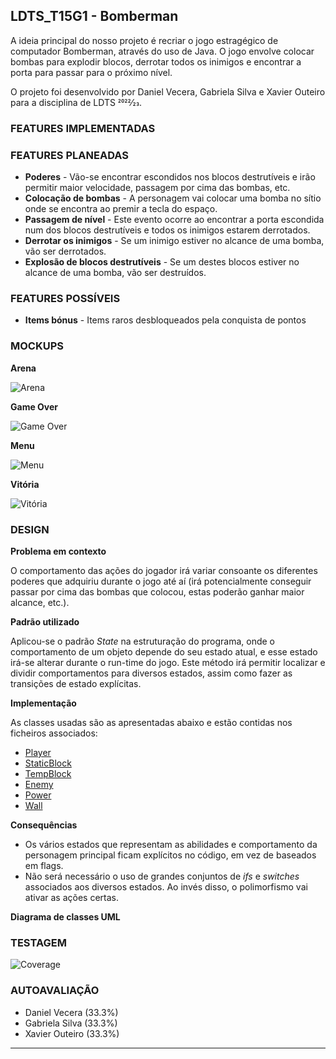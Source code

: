 ## LDTS_T15G1 - Bomberman

A ideia principal do nosso projeto é recriar o jogo estragégico de computador Bomberman, através do uso de Java. O jogo envolve colocar bombas para explodir blocos, derrotar todos os inimigos e encontrar a porta para passar para o próximo nível.

O projeto foi desenvolvido por Daniel Vecera, Gabriela Silva e Xavier Outeiro para a disciplina de LDTS 2022⁄23.

### FEATURES IMPLEMENTADAS



### FEATURES PLANEADAS

- **Poderes** - Vão-se encontrar escondidos nos blocos destrutíveis e irão permitir maior velocidade, passagem por cima das bombas, etc.
- **Colocação de bombas** - A personagem vai colocar uma bomba no sítio onde se encontra ao premir a tecla do espaço.
- **Passagem de nível** - Este evento ocorre ao encontrar a porta escondida num dos blocos destrutíveis e todos os inimigos estarem derrotados.
- **Derrotar os inimigos** - Se um inimigo estiver no alcance de uma bomba, vão ser derrotados.
- **Explosão de blocos destrutíveis** - Se um destes blocos estiver no alcance de uma bomba, vão ser destruídos.

### FEATURES POSSÍVEIS

- **Items bónus** - Items raros desbloqueados pela conquista de pontos

### MOCKUPS

**Arena**

![Arena](https://github.com/FEUP-LDTS-2022/project-l15gr01/blob/develop/images/Arena.png) 

**Game Over**

![Game Over](https://github.com/FEUP-LDTS-2022/project-l15gr01/blob/develop/images/GameOver.png)

**Menu**

![Menu](https://github.com/FEUP-LDTS-2022/project-l15gr01/blob/develop/images/Menu.png)

**Vitória**

![Vitória](https://github.com/FEUP-LDTS-2022/project-l15gr01/blob/develop/images/Victory.png)

### DESIGN

**Problema em contexto** 

O comportamento das ações do jogador irá variar consoante os diferentes poderes que adquiriu durante o jogo até aí (irá potencialmente conseguir passar por cima das bombas que colocou, estas poderão ganhar maior alcance, etc.).

**Padrão utilizado**

Aplicou-se o padrão *State* na estruturação do programa, onde o comportamento de um objeto depende do seu estado atual, e esse estado irá-se alterar durante o run-time do jogo. Este método irá permitir localizar e dividir comportamentos para diversos estados, assim como fazer as transições de estado explícitas.

**Implementação**

As classes usadas são as apresentadas abaixo e estão contidas nos ficheiros associados:

- [Player](https://github.com/FEUP-LDTS-2022/project-l15gr01/blob/develop/src/main/java/feupL15G01/model/game/elements/Player.java)
- [StaticBlock](https://github.com/FEUP-LDTS-2022/project-l15gr01/blob/develop/src/main/java/feupL15G01/model/game/elements/FixBlock.java)
- [TempBlock](https://github.com/FEUP-LDTS-2022/project-l15gr01/blob/develop/src/main/java/feupL15G01/model/game/elements/TempBlock.java)
- [Enemy](https://github.com/FEUP-LDTS-2022/project-l15gr01/blob/develop/src/main/java/feupL15G01/model/game/elements/Enemy.java)
- [Power](https://github.com/FEUP-LDTS-2022/project-l15gr01/blob/develop/src/main/java/feupL15G01/model/game/elements/Power.java)
- [Wall](https://github.com/FEUP-LDTS-2022/project-l15gr01/blob/develop/src/main/java/feupL15G01/model/game/elements/Wall.java)

**Consequências**

- Os vários estados que representam as abilidades e comportamento da personagem principal ficam explícitos no código, em vez de baseados em flags.
- Não será necessário o uso de grandes conjuntos de *ifs* e *switches* associados aos diversos estados. Ao invés disso, o polimorfismo vai ativar as ações certas.

**Diagrama de classes UML**

### TESTAGEM

![Coverage](https://github.com/FEUP-LDTS-2022/project-l15gr01/blob/develop/images/CoverageInterm.png) 

### AUTOAVALIAÇÃO

- Daniel Vecera (33.3%)
- Gabriela Silva (33.3%)
- Xavier Outeiro (33.3%)

------
